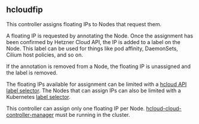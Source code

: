 ## hcloudfip

This controller assigns floating IPs to Nodes that request them.

A floating IP is requested by annotating the Node. Once the assignment has been confirmed by Hetzner Cloud API, the IP is added to a label on the Node. This label can be used for things like pod affinity, DaemonSets, Cilium host policies, and so on.

If the annotation is removed from a Node, the floating IP is unassigned and the label is removed.

The floating IPs available for assignment can be limited with a [hcloud API label selector](https://docs.hetzner.cloud/#label-selector). The Nodes that can assign IPs can also be limited with a Kubernetes [label selector](https://kubernetes.io/docs/concepts/overview/working-with-objects/labels/#label-selectors).

This controller can assign only one floating IP per Node. [hcloud-cloud-controller-manager](https://github.com/hetznercloud/hcloud-cloud-controller-manager) must be running in the cluster.
